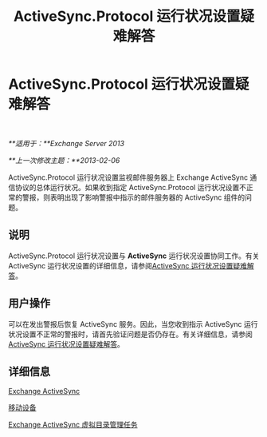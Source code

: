 ﻿---
title: ActiveSync.Protocol 运行状况设置疑难解答
TOCTitle: ActiveSync.Protocol 运行状况设置疑难解答
ms:assetid: 7351f881-08b2-4504-99f2-63e7acdfcc35
ms:mtpsurl: https://technet.microsoft.com/zh-cn/library/ms.exch.scom.activesync.protocol(v=EXCHG.150)
ms:contentKeyID: 53275703
ms.date: 10/08/2015
mtps_version: v=EXCHG.150
ms.translationtype: HT
---

# ActiveSync.Protocol 运行状况设置疑难解答

 

_**适用于：**Exchange Server 2013_

_**上一次修改主题：**2013-02-06_

ActiveSync.Protocol 运行状况设置监视邮件服务器上 Exchange ActiveSync 通信协议的总体运行状况。如果收到指定 ActiveSync.Protocol 运行状况设置不正常的警报，则表明出现了影响警报中指示的邮件服务器的 ActiveSync 组件的问题。

## 说明

ActiveSync.Protocol 运行状况设置与 **ActiveSync** 运行状况设置协同工作。有关 ActiveSync 运行状况设置的详细信息，请参阅[ActiveSync 运行状况设置疑难解答](troubleshooting-activesync-health-set.md)。

## 用户操作

可以在发出警报后恢复 ActiveSync 服务。因此，当您收到指示 ActiveSync 运行状况设置不正常的警报时，请首先验证问题是否仍存在。有关详细信息，请参阅[ActiveSync 运行状况设置疑难解答](troubleshooting-activesync-health-set.md)。

## 详细信息

[Exchange ActiveSync](https://technet.microsoft.com/zh-cn/library/aa998357\(v=exchg.150\))

[移动设备](https://technet.microsoft.com/zh-cn/library/bb232129\(v=exchg.150\))

[Exchange ActiveSync 虚拟目录管理任务](https://technet.microsoft.com/zh-cn/library/bb125170\(v=exchg.150\))

